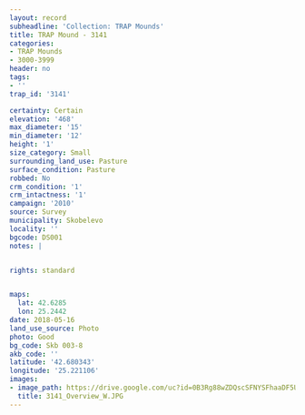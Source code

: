 ```yaml
---
layout: record
subheadline: 'Collection: TRAP Mounds'
title: TRAP Mound - 3141
categories:
- TRAP Mounds
- 3000-3999
header: no
tags:
- ''
trap_id: '3141'

certainty: Certain
elevation: '468'
max_diameter: '15'
min_diameter: '12'
height: '1'
size_category: Small
surrounding_land_use: Pasture
surface_condition: Pasture
robbed: No
crm_condition: '1'
crm_intactness: '1'
campaign: '2010'
source: Survey
municipality: Skobelevo
locality: ''
bgcode: DS001
notes: |


rights: standard


maps:
  lat: 42.6285
  lon: 25.2442
date: 2018-05-16
land_use_source: Photo
photo: Good
bg_code: Skb 003-8
akb_code: ''
latitude: '42.680343'
longitude: '25.221106'
images:
- image_path: https://drive.google.com/uc?id=0B3Rg88wZDQscSFNYSFhaaDF5U0U
  title: 3141_Overview_W.JPG
---
```

